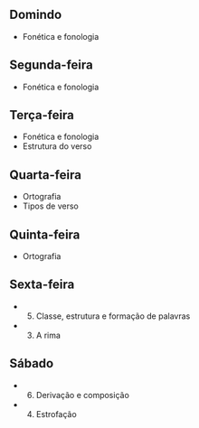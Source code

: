 ## Domindo
- Fonética e fonologia  

## Segunda-feira
- Fonética e fonologia  

## Terça-feira
- Fonética e fonologia  
- Estrutura do verso  

## Quarta-feira
- Ortografia  
- Tipos de verso  

## Quinta-feira
- Ortografia  

## Sexta-feira
- 05. Classe, estrutura e formação de palavras  
- 03. A rima  

## Sábado
- 06. Derivação e composição  
- 04. Estrofação  